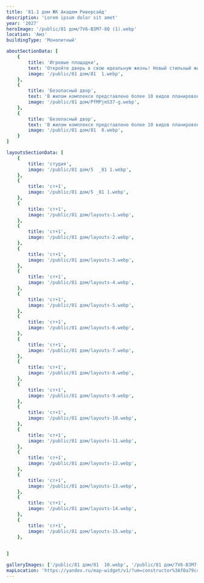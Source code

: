 ```yaml
---
title: '81.1 дом ЖК Академ Риверсайд'
description: 'Lorem ipsum dolor sit amet'
year: '2027'
heroImage: '/public/81 дом/7V6-B3M7-8Q (1).webp'
location: 'Амз'
buildingType: 'Монолитный'

aboutSectionData: [
    {
        title: 'Игровые площадки',
        text: 'Откройте дверь в свою идеальную жизнь! Новый стильный жилой комплекс — ваш личный рай! Комфорт, уют, и безграничные возможности ждут вас здесь! Наши улицы — путь к счастью, наши дворы — оазис умиротворения! Инфраструктура, которая удовлетворит все ваши потребности! Выберите комфортное место проживания, выберите наш жилой комплекс!»',
        image: '/public/81 дом/81  1.webp',
    },
    {
        title: 'Безопасный двор',
        text: 'В жилом комплексе представлено более 10 видов планировок, некоторые из них, предусматривают большие панорамные окна.',
        image: '/public/81 дом/PfMPjmS37-g.webp',
    },
    {
        title: 'Безопасный двор',
        text: 'В жилом комплексе представлено более 10 видов планировок, некоторые из них, предусматривают большие панорамные окна.',
        image: '/public/81 дом/81  8.webp',
    }
]

layoutsSectionData: [
    {
        title: 'студия',
        image: '/public/81 дом/5  _81 1.webp',
    },
    {
        title: 'ст+1',
        image: '/public/81 дом/5 _81 1.webp',
    },
    {
        title: 'ст+1',
        image: '/public/81 дом/layouts-1.webp',
    },
    {
        title: 'ст+1',
        image: '/public/81 дом/layouts-2.webp',
    },
    {
        title: 'ст+1',
        image: '/public/81 дом/layouts-3.webp',
    },
    {
        title: 'ст+1',
        image: '/public/81 дом/layouts-4.webp',
    },
    {
        title: 'ст+1',
        image: '/public/81 дом/layouts-5.webp',
    },
    {
        title: 'ст+1',
        image: '/public/81 дом/layouts-6.webp',
    },
    {
        title: 'ст+1',
        image: '/public/81 дом/layouts-7.webp',
    },
    {
        title: 'ст+1',
        image: '/public/81 дом/layouts-8.webp',
    },
    {
        title: 'ст+1',
        image: '/public/81 дом/layouts-9.webp',
    },
    {
        title: 'ст+1',
        image: '/public/81 дом/layouts-10.webp',
    },
    {
        title: 'ст+1',
        image: '/public/81 дом/layouts-11.webp',
    },
    {
        title: 'ст+1',
        image: '/public/81 дом/layouts-12.webp',
    },
    {
        title: 'ст+1',
        image: '/public/81 дом/layouts-13.webp',
    },
    {
        title: 'ст+1',
        image: '/public/81 дом/layouts-14.webp',
    },
    {
        title: 'ст+1',
        image: '/public/81 дом/layouts-15.webp',
    },
    
    
]

galleryImages: ['/public/81 дом/81  10.webp', '/public/81 дом/7V6-B3M7-8Q (1).webp', '/public/81 дом/81  1.webp', '/public/81 дом/81  8.webp', '/public/81 дом/PfMPjmS37-g.webp']
mapLocation: 'https://yandex.ru/map-widget/v1/?um=constructor%3Af0a79c4f9a4ad16a274b42415a928d35ab83bf34f18c5cd579ecde35225f3cd2&amp;source=constructor'
---
```

